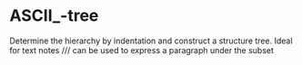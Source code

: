# ASCII_-tree
Determine the hierarchy by indentation and construct a structure tree. Ideal for text notes
/// can be used to express a paragraph under the subset
